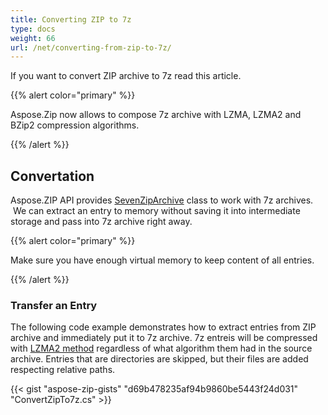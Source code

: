 ```yaml
---
title: Converting ZIP to 7z
type: docs
weight: 66
url: /net/converting-from-zip-to-7z/
---
```


If you want to convert ZIP archive to 7z read this article.

{{% alert color="primary" %}} 

Aspose.Zip now allows to compose 7z archive with LZMA, LZMA2 and BZip2 compression algorithms.

{{% /alert %}} 

## **Convertation**
Aspose.ZIP API provides [SevenZipArchive](https://apireference.aspose.com/zip/net/aspose.zip.sevenzip/sevenziparchive) class to work with 7z archives.  We can extract an entry to memory without saving it into intermediate storage and pass into 7z archive right away.

{{% alert color="primary" %}} 

Make sure you have enough virtual memory to keep content of all entries.

{{% /alert %}} 

### **Transfer an Entry**
The following code example demonstrates how to extract entries from ZIP archive and immediately put it to 7z archive. 7z entreis will be compressed with [LZMA2 method](https://apireference.aspose.com/zip/net/aspose.zip.saving/sevenziplzma2compressionsettings) regardless of what algorithm them had in the source archive.
Entries that are directories are skipped, but their files are added respecting relative paths.

{{< gist "aspose-zip-gists" "d69b478235af94b9860be5443f24d031" "ConvertZipTo7z.cs" >}}